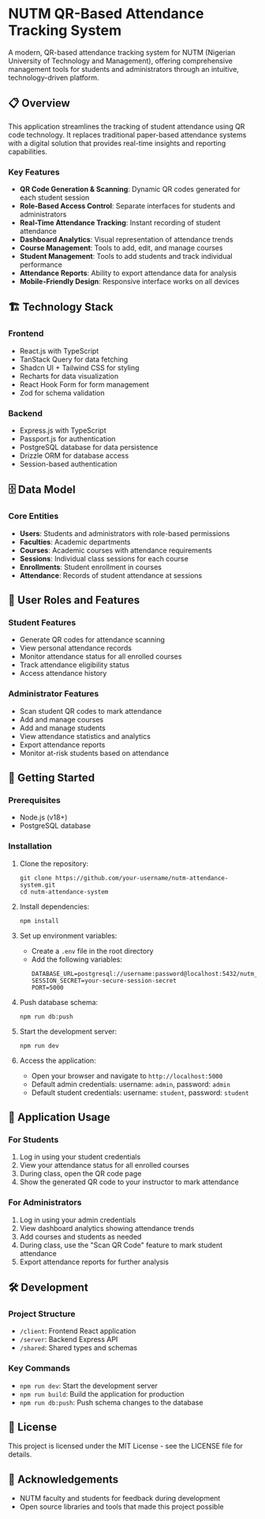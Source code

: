 # NUTM QR-Based Attendance Tracking System

A modern, QR-based attendance tracking system for NUTM (Nigerian University of Technology and Management), offering comprehensive management tools for students and administrators through an intuitive, technology-driven platform.

## 📋 Overview

This application streamlines the tracking of student attendance using QR code technology. It replaces traditional paper-based attendance systems with a digital solution that provides real-time insights and reporting capabilities.

### Key Features

- **QR Code Generation & Scanning**: Dynamic QR codes generated for each student session
- **Role-Based Access Control**: Separate interfaces for students and administrators
- **Real-Time Attendance Tracking**: Instant recording of student attendance
- **Dashboard Analytics**: Visual representation of attendance trends
- **Course Management**: Tools to add, edit, and manage courses
- **Student Management**: Tools to add students and track individual performance
- **Attendance Reports**: Ability to export attendance data for analysis
- **Mobile-Friendly Design**: Responsive interface works on all devices

## 🏗️ Technology Stack

### Frontend
- React.js with TypeScript
- TanStack Query for data fetching
- Shadcn UI + Tailwind CSS for styling
- Recharts for data visualization
- React Hook Form for form management
- Zod for schema validation

### Backend
- Express.js with TypeScript
- Passport.js for authentication
- PostgreSQL database for data persistence
- Drizzle ORM for database access
- Session-based authentication

## 🗄️ Data Model

### Core Entities

- **Users**: Students and administrators with role-based permissions
- **Faculties**: Academic departments 
- **Courses**: Academic courses with attendance requirements
- **Sessions**: Individual class sessions for each course
- **Enrollments**: Student enrollment in courses
- **Attendance**: Records of student attendance at sessions

## 👥 User Roles and Features

### Student Features
- Generate QR codes for attendance scanning
- View personal attendance records
- Monitor attendance status for all enrolled courses
- Track attendance eligibility status
- Access attendance history

### Administrator Features
- Scan student QR codes to mark attendance
- Add and manage courses
- Add and manage students
- View attendance statistics and analytics
- Export attendance reports
- Monitor at-risk students based on attendance

## 🚀 Getting Started

### Prerequisites
- Node.js (v18+)
- PostgreSQL database

### Installation

1. Clone the repository:
   ```
   git clone https://github.com/your-username/nutm-attendance-system.git
   cd nutm-attendance-system
   ```

2. Install dependencies:
   ```
   npm install
   ```

3. Set up environment variables:
   - Create a `.env` file in the root directory
   - Add the following variables:
     ```
     DATABASE_URL=postgresql://username:password@localhost:5432/nutm_attendance
     SESSION_SECRET=your-secure-session-secret
     PORT=5000
     ```

4. Push database schema:
   ```
   npm run db:push
   ```

5. Start the development server:
   ```
   npm run dev
   ```

6. Access the application:
   - Open your browser and navigate to `http://localhost:5000`
   - Default admin credentials: username: `admin`, password: `admin`
   - Default student credentials: username: `student`, password: `student`

## 📱 Application Usage

### For Students
1. Log in using your student credentials
2. View your attendance status for all enrolled courses
3. During class, open the QR code page
4. Show the generated QR code to your instructor to mark attendance

### For Administrators
1. Log in using your admin credentials
2. View dashboard analytics showing attendance trends
3. Add courses and students as needed
4. During class, use the "Scan QR Code" feature to mark student attendance
5. Export attendance reports for further analysis

## 🛠️ Development

### Project Structure
- `/client`: Frontend React application
- `/server`: Backend Express API
- `/shared`: Shared types and schemas

### Key Commands
- `npm run dev`: Start the development server
- `npm run build`: Build the application for production
- `npm run db:push`: Push schema changes to the database

## 📄 License

This project is licensed under the MIT License - see the LICENSE file for details.

## 🙏 Acknowledgements

- NUTM faculty and students for feedback during development
- Open source libraries and tools that made this project possible
